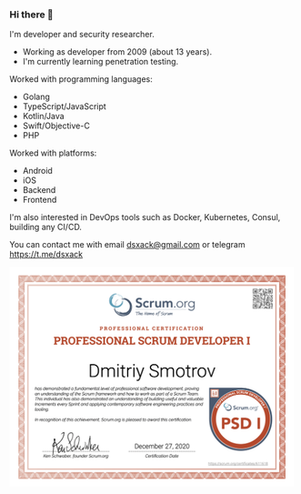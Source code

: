### Hi there 👋

I'm developer and security researcher.

- Working as developer from 2009 (about 13 years).
- I'm currently learning penetration testing.

Worked with programming languages:
- Golang
- TypeScript/JavaScript
- Kotlin/Java
- Swift/Objective-C
- PHP

Worked with platforms:
- Android
- iOS
- Backend
- Frontend

I'm also interested in DevOps tools such as Docker, Kubernetes, Consul, building any CI/CD.

You can contact me with email dsxack@gmail.com or telegram https://t.me/dsxack

<a href="ProfessionalScrumDeveloperI.pdf"><img align="left" src="ProfessionalScrumDeveloperI.png" alt="Professional Scrum Developer I" width="500" /></a>

<!--
**dsxack/dsxack** is a ✨ _special_ ✨ repository because its `README.md` (this file) appears on your GitHub profile.

Here are some ideas to get you started:

- 🔭 I’m currently working on ...
- 🌱 I’m currently learning ...
- 👯 I’m looking to collaborate on ...
- 🤔 I’m looking for help with ...
- 💬 Ask me about ...
- 📫 How to reach me: ...
- 😄 Pronouns: ...
- ⚡ Fun fact: ...
-->
